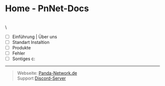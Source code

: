 # Home - PnNet-Docs

\
\


* [ ] Einführung | Über uns
* [ ] Standart Instaltion
* [ ] Produkte
* [ ] Fehler
* [ ] Sontiges c:

***

> Webseite: [Panda-Network.de](https://panda-network.de)\
> Support [Discord-Server](https://discord.gg/z8ScRvf)
